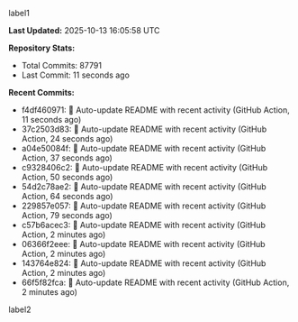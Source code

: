 
label1 
<!-- ACTIVITY_START -->
**Last Updated:** 2025-10-13 16:05:58 UTC

**Repository Stats:**
- Total Commits: 87791
- Last Commit: 11 seconds ago

**Recent Commits:**
- f4df460971: 🤖 Auto-update README with recent activity (GitHub Action, 11 seconds ago)
- 37c2503d83: 🤖 Auto-update README with recent activity (GitHub Action, 24 seconds ago)
- a04e50084f: 🤖 Auto-update README with recent activity (GitHub Action, 37 seconds ago)
- c9328406c2: 🤖 Auto-update README with recent activity (GitHub Action, 50 seconds ago)
- 54d2c78ae2: 🤖 Auto-update README with recent activity (GitHub Action, 64 seconds ago)
- 229857e057: 🤖 Auto-update README with recent activity (GitHub Action, 79 seconds ago)
- c57b6acec3: 🤖 Auto-update README with recent activity (GitHub Action, 2 minutes ago)
- 06366f2eee: 🤖 Auto-update README with recent activity (GitHub Action, 2 minutes ago)
- 143764e824: 🤖 Auto-update README with recent activity (GitHub Action, 2 minutes ago)
- 66f5f82fca: 🤖 Auto-update README with recent activity (GitHub Action, 2 minutes ago)
<!-- ACTIVITY_END -->

label2
